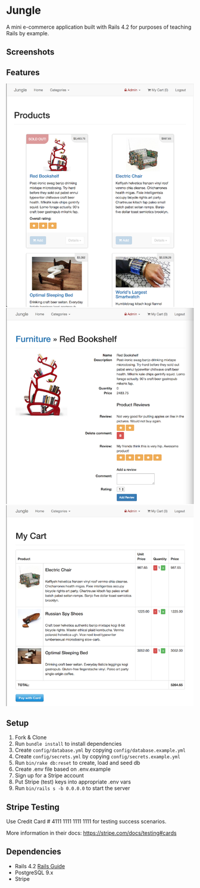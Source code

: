 # Jungle

A mini e-commerce application built with Rails 4.2 for purposes of teaching Rails by example.

## Screenshots

## Features

!["Product Index"](https://github.com/typeF/jungle-rails/blob/master/docs/Product%20Index.png?raw=true)
!["Product Details"](https://github.com/typeF/jungle-rails/blob/master/docs/Product%20Details.png?raw=true)
!["Cart"](https://github.com/typeF/jungle-rails/blob/master/docs/Cart%20Page.png?raw=true)


## Setup

1. Fork & Clone
2. Run `bundle install` to install dependencies
3. Create `config/database.yml` by copying `config/database.example.yml`
4. Create `config/secrets.yml` by copying `config/secrets.example.yml`
5. Run `bin/rake db:reset` to create, load and seed db
6. Create .env file based on .env.example
7. Sign up for a Stripe account
8. Put Stripe (test) keys into appropriate .env vars
9. Run `bin/rails s -b 0.0.0.0` to start the server

## Stripe Testing

Use Credit Card # 4111 1111 1111 1111 for testing success scenarios.

More information in their docs: <https://stripe.com/docs/testing#cards>

## Dependencies

* Rails 4.2 [Rails Guide](http://guides.rubyonrails.org/v4.2/)
* PostgreSQL 9.x
* Stripe
